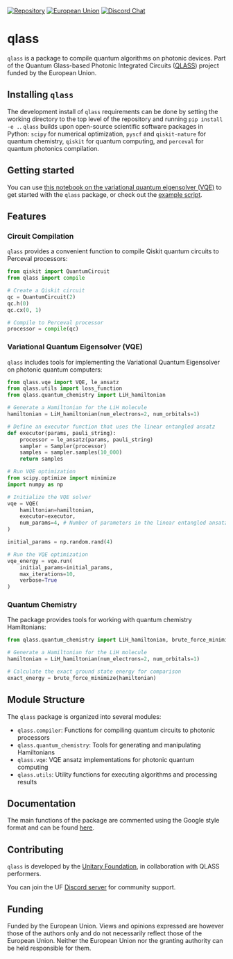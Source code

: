 [![Repository](https://img.shields.io/badge/GitHub-5C5C5C.svg?logo=github)](https://github.com/unitaryfund/qlass)
[![European Union](https://img.shields.io/badge/Supported%20By-%20The%20EU-004494.svg)]([https://wellcomeleap.org](https://cordis.europa.eu/project/id/101135876))
[![Discord Chat](https://img.shields.io/badge/dynamic/json?color=blue&label=Discord&query=approximate_presence_count&suffix=%20online.&url=https%3A%2F%2Fdiscord.com%2Fapi%2Finvites%2FJqVGmpkP96%3Fwith_counts%3Dtrue)](http://discord.unitary.fund)


# qlass
`qlass` is a package to compile quantum algorithms on photonic devices. Part of the Quantum Glass-based Photonic Integrated Circuits ([QLASS](https://www.qlass-project.eu/))
project funded by the European Union. 

## Installing `qlass`
The development install of `qlass` requirements can be done by setting the working directory to the top level of the repository and running `pip install -e .`. 
`qlass` builds upon open-source scientific software packages in Python: `scipy` for numerical optimization, `pyscf` and `qiskit-nature` for quantum chemistry, `qiskit` for quantum computing, and `perceval` for quantum photonics compilation.

## Getting started
You can use [this notebook on the variational quantum eigensolver (VQE)](https://github.com/unitaryfund/qlass/blob/main/photonic_vqe.ipynb) to get started with the `qlass` package, or check out the [example script](https://github.com/unitaryfoundation/qlass/blob/main/examples/vqe_example.py).

## Features

### Circuit Compilation

`qlass` provides a convenient function to compile Qiskit quantum circuits to Perceval processors:

```python
from qiskit import QuantumCircuit
from qlass import compile

# Create a Qiskit circuit
qc = QuantumCircuit(2)
qc.h(0)
qc.cx(0, 1)

# Compile to Perceval processor
processor = compile(qc)
```

### Variational Quantum Eigensolver (VQE)

`qlass` includes tools for implementing the Variational Quantum Eigensolver on photonic quantum computers:

```python
from qlass.vqe import VQE, le_ansatz
from qlass.utils import loss_function
from qlass.quantum_chemistry import LiH_hamiltonian

# Generate a Hamiltonian for the LiH molecule
hamiltonian = LiH_hamiltonian(num_electrons=2, num_orbitals=1)

# Define an executor function that uses the linear entangled ansatz
def executor(params, pauli_string):
    processor = le_ansatz(params, pauli_string)
    sampler = Sampler(processor)
    samples = sampler.samples(10_000)
    return samples

# Run VQE optimization
from scipy.optimize import minimize
import numpy as np

# Initialize the VQE solver
vqe = VQE(
    hamiltonian=hamiltonian,
    executor=executor,
    num_params=4, # Number of parameters in the linear entangled ansatz
)

initial_params = np.random.rand(4)

# Run the VQE optimization
vqe_energy = vqe.run(
    initial_params=initial_params, 
    max_iterations=10,
    verbose=True
)
```

### Quantum Chemistry

The package provides tools for working with quantum chemistry Hamiltonians:

```python
from qlass.quantum_chemistry import LiH_hamiltonian, brute_force_minimize

# Generate a Hamiltonian for the LiH molecule
hamiltonian = LiH_hamiltonian(num_electrons=2, num_orbitals=1)

# Calculate the exact ground state energy for comparison
exact_energy = brute_force_minimize(hamiltonian)
```

## Module Structure

The `qlass` package is organized into several modules:

- `qlass.compiler`: Functions for compiling quantum circuits to photonic processors
- `qlass.quantum_chemistry`: Tools for generating and manipulating Hamiltonians
- `qlass.vqe`: VQE ansatz implementations for photonic quantum computing
- `qlass.utils`: Utility functions for executing algorithms and processing results

## Documentation
The main functions of the package are commented using the Google style format and can be found [here](https://qlass.readthedocs.io/en/latest/).

## Contributing
`qlass` is developed by the [Unitary Foundation](https://unitary.foundation/), in collaboration with QLASS performers.

You can join the UF [Discord server](http://discord.unitary.fund) for community support.

## Funding
Funded by the European Union. Views and opinions expressed are however those of the authors only and do not necessarily reflect those of the European Union. Neither the European Union nor the granting authority can be held responsible for them.